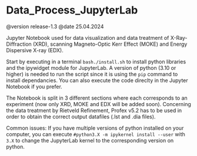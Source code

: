 # Data_Process_JupyterLab
@version release-1.3 @date 25.04.2024
<p>
  Jupyter Notebook used for data visualization and data treatment of X-Ray-Diffraction (XRD), scanning Magneto-Optic Kerr Effect (MOKE) and Energy Dispersive X-ray (EDX).
</p>
<p>
  Start by executing in a terminal <code>bash./install.sh</code> to install python libraries and the ipywidget module for JupyterLab. A version of python (3.10 or higher) is needed to run the script since it is using the <code>pip</code> command to install dependancies. You can also execute the code direclty in the Jupyter Notebook if you prefer.
</p>
<p>
  The Notebook is split in 3 different sections where each corresponds to an experiment (now only XRD, MOKE and EDX will be added soon).
  Concerning the data treatment by Rietveld Refinement, Profex v5.2 has to be used in order to obtain the correct output datafiles (.lst and .dia files).
</p>
<p>
  Common issues: If you have multiple versions of python installed on your computer, you can execute <code>#python3.X -m ipykernel install --user</code> with <code>3.X</code> to change the JupyterLab kernel to the corresponding version on python.
</p>

